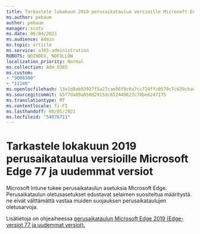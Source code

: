 ```yaml
---
title: Tarkastele lokakuun 2019 perusaikataulua versioille Microsoft Edge 77 ja uudemmat versiot
ms.author: pebaum
author: pebaum
manager: scotv
ms.date: 06/04/2021
ms.audience: Admin
ms.topic: article
ms.service: o365-administration
ROBOTS: NOINDEX, NOFOLLOW
localization_priority: Normal
ms.collection: Adm_O365
ms.custom:
- "9006500"
- "11140"
ms.openlocfilehash: 13e1d8ab83927f5a27cae86f9c0a7cc724ffc0579c7c629cbad49f4464a38a2c
ms.sourcegitcommit: b5f7da89a650d2915dc652449623c78be6247175
ms.translationtype: MT
ms.contentlocale: fi-FI
ms.lasthandoff: 08/05/2021
ms.locfileid: "54076711"
---
```

# <a name="view-the-october-2019-baseline-for-microsoft-edge-versions-77-and-later"></a>Tarkastele lokakuun 2019 perusaikataulua versioille Microsoft Edge 77 ja uudemmat versiot

Microsoft Intune tukee perusaikataulun asetuksia Microsoft Edge. Perusaikataulun oletusasetukset edustavat selaimen suositeltua määritystä. ne eivät välttämättä vastaa muiden suojauksen perusaikataulujen oletusarvoja.

Lisätietoja on ohjeaiheessa [perusaikataulun Microsoft Edge 2019 (Edge-versiot 77 ja uudemmat versiot).](/mem/intune/protect/security-baseline-settings-edge?pivots=edge-october-2019)